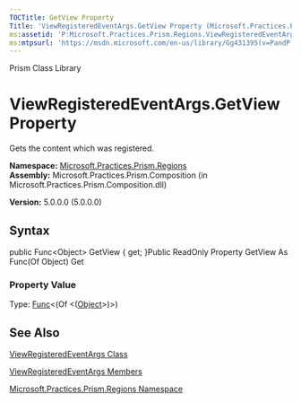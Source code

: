 ```yaml
---
TOCTitle: GetView Property
Title: 'ViewRegisteredEventArgs.GetView Property (Microsoft.Practices.Prism.Regions)'
ms:assetid: 'P:Microsoft.Practices.Prism.Regions.ViewRegisteredEventArgs.GetView'
ms:mtpsurl: 'https://msdn.microsoft.com/en-us/library/Gg431395(v=PandP.50)'
---
```


Prism Class Library

ViewRegisteredEventArgs.GetView Property
============================================

Gets the content which was registered.

**Namespace:** [Microsoft.Practices.Prism.Regions](https://msdn.microsoft.com/library/microsoft.practices.prism.regions)
**Assembly:** Microsoft.Practices.Prism.Composition (in Microsoft.Practices.Prism.Composition.dll)

**Version:** 5.0.0.0 (5.0.0.0)

## Syntax


public Func&lt;Object&gt; GetView { get; }Public ReadOnly Property GetView As Func(Of Object) Get
### Property Value

Type: [Func](http://msdn.microsoft.com/en-us/library/bb534960)&lt;(Of &lt;([Object](http://msdn.microsoft.com/en-us/library/e5kfa45b)&gt;)&gt;)

See Also
--------


[ViewRegisteredEventArgs Class](https://msdn.microsoft.com/library/microsoft.practices.prism.regions.viewregisteredeventargs)

[ViewRegisteredEventArgs Members](https://msdn.microsoft.com/allmembers.t:microsoft.practices.prism.regions.viewregisteredeventargs)

[Microsoft.Practices.Prism.Regions Namespace](https://msdn.microsoft.com/library/microsoft.practices.prism.regions)
